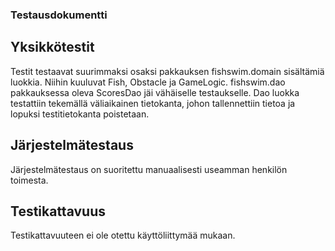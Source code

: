 ### Testausdokumentti

## Yksikkötestit

Testit testaavat suurimmaksi osaksi pakkauksen fishswim.domain sisältämiä luokkia. Niihin kuuluvat Fish, Obstacle ja GameLogic. fishswim.dao pakkauksessa oleva ScoresDao jäi vähäiselle testaukselle. Dao luokka testattiin tekemällä väliaikainen tietokanta, johon tallennettiin tietoa ja lopuksi testitietokanta poistetaan.


## Järjestelmätestaus

Järjestelmätestaus on suoritettu manuaalisesti useamman henkilön toimesta.

## Testikattavuus

Testikattavuuteen ei ole otettu käyttöliittymää mukaan.

<img source="https://github.com/tulma95/ot-harjoitustyo/blob/master/documentation/Kuvat/testikattavuus.png"  width="750">
